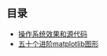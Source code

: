 ## 目录

[]()

- [操作系统效果和源代码](</matplotlib/czxt/README>)
- [五十个进阶matplotlib图形](</matplotlib/gallery/README>)